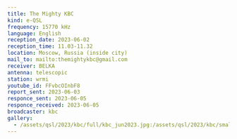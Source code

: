 ```yaml
---
title: The Mighty KBC
kind: e-QSL
frequency: 15770 kHz
language: English
reception_date: 2023-06-02
reception_time: 11.03-11.32
location: Moscow, Russia (inside city)
mail_to: mailto:themightykbc@gmail.com
receiver: BELKA
antenna: telescopic
station: wrmi
youtube_id: FFvbcOInbF8
report_sent: 2023-06-03
responce_sent: 2023-06-05
responce_received: 2023-06-05
broadcaster: kbc
gallery:
  - /assets/qsl/2023/kbc/full/kbc_jun2023.jpg:/assets/qsl/2023/kbc/small/kbc_jun2023.jpg
---
```

